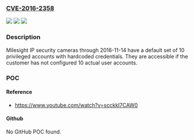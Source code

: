 ### [CVE-2016-2358](https://cve.mitre.org/cgi-bin/cvename.cgi?name=CVE-2016-2358)
![](https://img.shields.io/static/v1?label=Product&message=IP%20security%20cameras&color=blue)
![](https://img.shields.io/static/v1?label=Version&message=n%2Fa&color=blue)
![](https://img.shields.io/static/v1?label=Vulnerability&message=default%20accounts&color=brighgreen)

### Description

Milesight IP security cameras through 2016-11-14 have a default set of 10 privileged accounts with hardcoded credentials. They are accessible if the customer has not configured 10 actual user accounts.

### POC

#### Reference
- https://www.youtube.com/watch?v=scckkI7CAW0

#### Github
No GitHub POC found.

